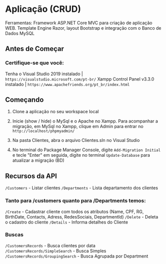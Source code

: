# Aplicação (CRUD) 
Ferramentas: Framework ASP.NET Core MVC para criação de aplicação WEB. Template Engine Razor, layout Bootstrap e integração com o Banco de Dados MySQL

## Antes de Começar
### Certifique-se que você:
Tenha o Visual Studio 2019 instalado | `https://visualstudio.microsoft.com/pt-br/`
Xampp Control Panel v3.3.0 instalado | `https://www.apachefriends.org/pt_br/index.html`

## Começando
1. Clone a aplicação no seu workspace local
2. Inicie (show / hide) o MySql e o Apache no Xampp. 
	Para acompanhar a migração, em MySql no Xampp, clique em Admin para entrar no `http://localhost/phpmyadmin/`

3. Na pasta Clientes, abra o arquivo Clientes.sln no Visual Studio
4. No terminal do Package Manager Console, digite `Add-Migration Initial` e tecle "Enter"
	em seguida, digite no terminal `Update-Database` para atualizar a migração (BD)

## Recursos da API 
`/Customers` - Listar clientes
`/Departments` - Lista departamento dos clientes

### Tanto para /customers quanto para /Departments temos:	
`/Create` - Cadastrar cliente com todos os atributos (Name, CPF, RG, BirthDate, Contacts, Adress, RedesSociais, DepartmentId)
`/Delete` - Deleta o cadastro do cliente
`/Details` - Informa detalhes do Cliente

### Buscas
`/CustomersRecords` - Busca clientes por data
`/CustomersRecords/SimpleSearch` - Busca Simples
`/CustomersRecords/GroupingSearch` - Busca Agrupada por Department
